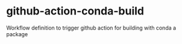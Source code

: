 # github-action-conda-build
Workflow definition to trigger github action for building with conda a package
